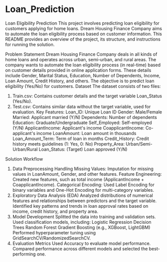 # Loan_Prediction
Loan Eligibility Prediction
This project involves predicting loan eligibility for customers applying for home loans. Dream Housing Finance Company aims to automate the loan eligibility process based on customer information. This README provides an overview of the project, its structure, and instructions for running the solution.

Problem Statement
Dream Housing Finance Company deals in all kinds of home loans and operates across urban, semi-urban, and rural areas. The company wants to automate the loan eligibility process (in real-time) based on customer details provided in online application forms. These details include Gender, Marital Status, Education, Number of Dependents, Income, Loan Amount, Credit History, and others.
The objective is to predict loan eligibility (Yes/No) for customers.
Dataset
The dataset consists of two files:
1. Train.csv: Contains customer details and the target variable Loan_Status (Yes/No).
2. Test.csv: Contains similar data without the target variable, used for evaluation.
Key Features:
    Loan_ID: Unique Loan ID
    Gender: Male/Female
    Married: Applicant married (Y/N)
    Dependents: Number of dependents
    Education: Graduate/Undergraduate
    Self_Employed: Self-employed (Y/N)
    ApplicantIncome: Applicant's income
    CoapplicantIncome: Co-applicant's income
    LoanAmount: Loan amount in thousands
    Loan_Amount_Term: Term of loan in months
    Credit_History: Credit history meets guidelines (1: Yes, 0: No)
    Property_Area: Urban/Semi-Urban/Rural
    Loan_Status: (Target) Loan approved (Y/N)

Solution Workflow
1. Data Preprocessing
    Handling Missing Values: Imputation for missing values in LoanAmount, Gender, and other features.
    Feature Engineering: Created new features, such as total income (ApplicantIncome + CoapplicantIncome).
    Categorical Encoding: Used Label Encoding for binary variables and One-Hot Encoding for multi-category variables.
2. Exploratory Data Analysis (EDA)
    Analyzed distributions of numerical features and relationships between predictors and the target variable.
    Identified key patterns and trends in loan approval rates based on income, credit history, and property area.
3. Model Development
    Splitted the data into training and validation sets.
    Used classification models, including:
        Logistic Regression
        Decision Trees
        Random Forest
        Gradient Boosting (e.g., XGBoost, LightGBM)
    Performed hyperparameter tuning using GridSearchCV/RandomizedSearchCV.
4. Evaluation Metrics
    Used Accuracy to evaluate model performance.
    Compared performance across different models and selected the best-performing one.
